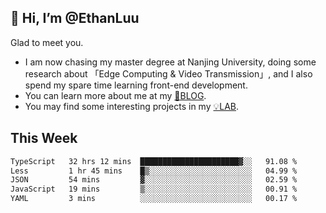 ## 👋 Hi, I’m @EthanLuu

Glad to meet you.

- I am now chasing my master degree at Nanjing University, doing some research about 「Edge Computing & Video Transmission」, and I also spend my spare time learning front-end development.
- You can learn more about me at my [📝BLOG](https://blog.ethanloo.cn).
- You may find some interesting projects in my [💡LAB](https://lab.ethanloo.cn).

## This Week
<!--START_SECTION:waka-->

```txt
TypeScript   32 hrs 12 mins  ██████████████████████▓░░   91.08 %
Less         1 hr 45 mins    █▒░░░░░░░░░░░░░░░░░░░░░░░   04.99 %
JSON         54 mins         ▓░░░░░░░░░░░░░░░░░░░░░░░░   02.59 %
JavaScript   19 mins         ▒░░░░░░░░░░░░░░░░░░░░░░░░   00.91 %
YAML         3 mins          ░░░░░░░░░░░░░░░░░░░░░░░░░   00.17 %
```

<!--END_SECTION:waka-->

